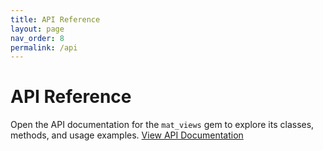```yaml
---
title: API Reference
layout: page
nav_order: 8
permalink: /api
---
```


# API Reference

Open the API documentation for the `mat_views` gem to explore its classes, methods, and usage examples.
<a href="https://www.rubydoc.info/gems/mat_views" target="_blank">
View API Documentation
</a>
